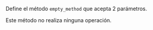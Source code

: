 Define el método `empty_method` que acepta 2 parámetros.

Este método no realiza ninguna operación.
